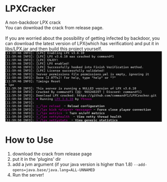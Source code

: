 # LPXCracker
A non-backdoor LPX crack<br/>
You can download the crack from release page.<br/><br/>
If you are worried about the possibility of getting infected by backdoor, you can download the latest version of LPX(which has verification) and put it in libs/LPX.jar and then build this project yourself.
![show](./screenshots/show.png)
# **How to Use**

1. download the crack from release page
2. put it in the 'plugins' dir
3. add a jvm argument (if your java version is higher than 1.8) `--add-opens=java.base/java.lang=ALL-UNNAMED`
4. Run the server!